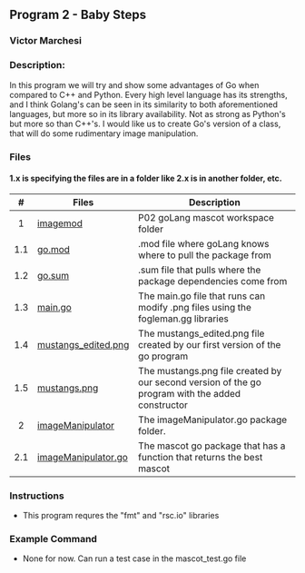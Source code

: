 ## Program 2 - Baby Steps
### Victor Marchesi
### Description:

In this program we will try and show some advantages of Go when compared to C++ and Python. Every high level language has its strengths, and I think Golang's can be seen in its similarity to both aforementioned languages, but more so in its library availability. Not as strong as Python's but more so than C++'s. I would like us to create Go's version of a class, that will do some rudimentary image manipulation.


### Files

#### 1.x is specifying the files are in a folder like 2.x is in another folder, etc.

|    #    | Files    | Description                      |
| :---: | -------- | -------------------------------- |
|    1    | [imagemod](./imagemod/) | P02 goLang mascot workspace folder |
|    1.1    | [go.mod](./imagemod/go.mod) | .mod file where goLang knows where to pull the package from |
|    1.2    | [go.sum](./imagemod/go.sum) | .sum file that pulls where the package dependencies come from |
|    1.3    | [main.go](./imagemod/main.go) | The main.go file that runs can modify .png files using the fogleman.gg libraries |
|    1.4    | [mustangs_edited.png](./imagemod/mustangs_edited.png) | The mustangs_edited.png file created by our first version of the go program |
|    1.5    | [mustangs.png](./imagemod/mustangs.png) | The mustangs.png file created by our second version of the go program with the added constructor |
|    2    | [imageManipulator](./imageManipulator) | The imageManipulator.go package folder. |
|    2.1    | [imageManipulator.go](./imageManipulator/imageManipulator.go) | The mascot go package that has a function that returns the best mascot |

### Instructions

- This program requres the "fmt" and "rsc.io" libraries

### Example Command

- None for now. Can run a test case in the mascot_test.go file
